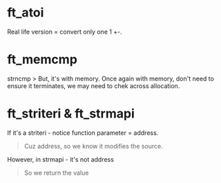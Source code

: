 # ft_atoi

Real life version = convert only one 1 +-.

# ft_memcmp

strncmp > But, it's with memory. 
Once again with memory, don't need to ensure it terminates,
we may need to chek across allocation.

# ft_striteri & ft_strmapi

If it's a striteri - notice function parameter = address.
> Cuz address, so we know it modifies the source.

However, in strmapi - it's not address
> So we return the value
